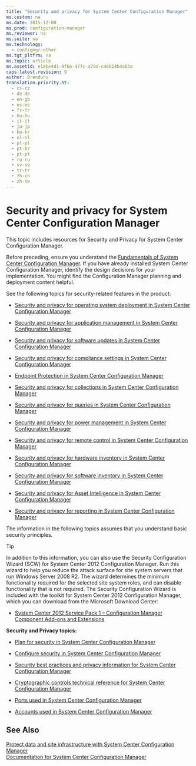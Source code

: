 ```yaml
---
title: "Security and privacy for System Center Configuration Manager"
ms.custom: na
ms.date: 2015-12-08
ms.prod: configuration-manager
ms.reviewer: na
ms.suite: na
ms.technology: 
  - configmgr-other
ms.tgt_pltfrm: na
ms.topic: article
ms.assetid: e18be4d1-9f6e-477c-a79d-c46014b4a03a
caps.latest.revision: 9
author: Brenduns
translation.priority.ht: 
  - cs-cz
  - de-de
  - en-gb
  - es-es
  - fr-fr
  - hu-hu
  - it-it
  - ja-jp
  - ko-kr
  - nl-nl
  - pl-pl
  - pt-br
  - pt-pt
  - ru-ru
  - sv-se
  - tr-tr
  - zh-cn
  - zh-tw
---
```

# Security and privacy for System Center Configuration Manager
This topic includes resources for Security and Privacy for System Center Configuration Manager.  
  
 Before preceding, ensure  you understand the [Fundamentals of System Center Configuration Manager](../../../core/understand/fundamentals.md). If you have already installed System Center Configuration Manager, identify the design decisions for your implementation. You might find the Configuration Manager planning and deployment content helpful.  
  
 See the following topics for security-related features in the product:  
  
-   [Security and privacy for operating system deployment in System Center Configuration Manager](../../../osd/plan-design/security-and-privacy-for-operating-system-deployment.md)  
  
-   [Security and privacy for application management in System Center Configuration Manager](../../../apps/plan-design/security-and-privacy-for-application-management.md)  
  
-   [Security and privacy for software updates in System Center Configuration Manager](../../../sum/deploy-use/security-and-privacy-for-software-updates.md)  
  
-   [Security and privacy for compliance settings in System Center Configuration Manager](../../../compliance/plan-design/security-and-privacy-for-compliance-settings.md)  
  
-   [Endpoint Protection in System Center Configuration Manager](../../../protect/deploy-use/endpoint-protection.md)  
  
-   [Security and privacy for collections in System Center Configuration Manager](../../../core/clients/manage/collections/security-and-privacy-for-collections.md)  
  
-   [Security and privacy for queries in System Center Configuration Manager](../../../core/servers/manage/security-and-privacy-for-queries.md)  
  
-   [Security and privacy for power management in System Center Configuration Manager](../../../core/clients/manage/power/security-and-privacy-for-power-management.md)  
  
-   [Security and privacy for remote control in System Center Configuration Manager](../../../core/clients/manage/remote-control/security-and-privacy-for-remote-control.md)  
  
-   [Security and privacy for hardware inventory in System Center Configuration Manager](../../../core/clients/manage/inventory/security-and-privacy-for-hardware-inventory.md)  
  
-   [Security and privacy for software inventory in System Center Configuration Manager](../../../core/clients/manage/inventory/security-and-privacy-for-software-inventory.md)  
  
-   [Security and privacy for Asset Intelligence in System Center Configuration Manager](../../../core/clients/manage/asset-intelligence/security-and-privacy-for-asset-intelligence.md)  
  
-   [Security and privacy for reporting in System Center Configuration Manager](../../../core/servers/manage/security-and-privacy-for-reporting.md)  
  
 The information in the  following topics assumes that you understand basic security principles.  
  
> [!TIP]  
>  In addition to this information, you can also use the Security Configuration Wizard (SCW) for System Center 2012 Configuration Manager. Run this wizard to help you reduce the attack surface for site system servers that run Windows Server 2008 R2. The wizard determines the minimum functionality required for the selected site system roles, and can disable functionality that is not required. The Security Configuration Wizard is included with the toolkit for System Center 2012 Configuration Manager, which you can download from the Microsoft Download Center:  
>   
>  -   [System Center 2012 Service Pack 1 – Configuration Manager Component Add-ons and Extensions](http://www.microsoft.com/download/details.aspx?id=36213)  
  
 **Security and Privacy topics:**  
  
-   [Plan for security in System Center Configuration Manager](../../../core/plan-design/security/plan-for-security.md)  
  
-   [Configure security in System Center Configuration Manager](../../../core/plan-design/security/configure-security.md)  
  
 
-   [Security best practices and privacy information for System Center Configuration Manager](../../../core/plan-design/security/security-best-practices-and-privacy-information.md)  
  
-   [Cryptographic controls technical reference for System Center Configuration Manager](../../../protect/deploy-use/cryptographic-controls-technical-reference.md)  
  
-   [Ports used in System Center Configuration Manager](../../../core/plan-design/hierarchy/ports.md)  
  
-   [Accounts used in System Center Configuration Manager](../../../core/plan-design/hierarchy/accounts.md)  
  
## See Also  
 [Protect data and site infrastructure with System Center Configuration Manager](../../../protect/understand/protect-data-and-site-infrastructure.md)   
 [Documentation for System Center Configuration Manager](../Topic/Documentation%20for%20System%20Center%20Configuration%20Manager.md)
